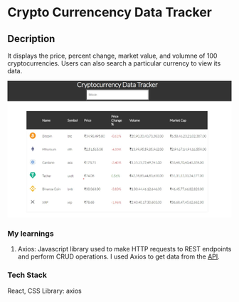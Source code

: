 # Crypto Currencency Data Tracker 

## Decription 
It displays the price, percent change, market value, and volumne of 100 cryptocurrencies. 
Users can also search a particular currency to view its data.

![screenshot](/public/assets/cryptoCurrenyDataTracker.jpg)

### My learnings 
1. Axios: Javascript library used to make HTTP requests to REST endpoints and perform CRUD operations. I used Axios to get data from the [API](https://www.coingecko.com/en/api).

### Tech Stack
React, CSS
Library: axios

